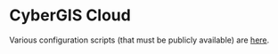 # CyberGIS Cloud

Various configuration scripts (that must be publicly available) are [here](https://github.com/anuj-p/CyberGIS-cluster-scripts).
